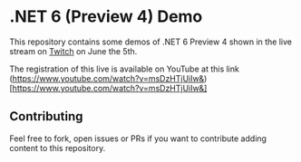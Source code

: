 # .NET 6 (Preview 4) Demo
This repository contains some demos of .NET 6 Preview 4 shown in the live stream on [Twitch](https://www.twitch.tv/albx87) on June the 5th.

The registration of this live is available on YouTube at this link (https://www.youtube.com/watch?v=msDzHTjUiIw&)[https://www.youtube.com/watch?v=msDzHTjUiIw&]

## Contributing
Feel free to fork, open issues or PRs if you want to contribute adding content to this repository.
